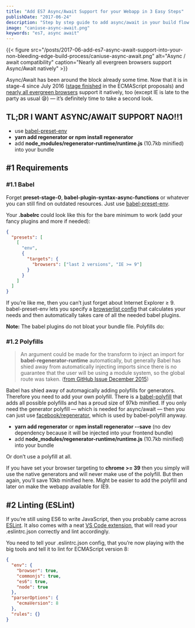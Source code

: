 ```yaml
---
title: "Add ES7 Async/Await Support for your Webapp in 3 Easy Steps"
publishDate: "2017-06-24"
description: "Step by step guide to add async/await in your build flow."
image: "caniuse-async-await.png"
keywords: "es7, async await"
---
```


{{< figure src="/posts/2017-06-add-es7-async-await-support-into-your-non-bleeding-edge-build-process/caniuse-async-await.png" alt="Async / await compatibility" caption="Nearly all evergreen browsers support Async/Await natively" >}}

Async/Await has been around the block already some time. Now that it is in stage-4 since July 2016 ([stage finished](https://tc39.github.io/process-document/) in the ECMAScript proposals) and [nearly all evergreen browsers](http://caniuse.com/#search=async-functions) support it natively, too (except IE is late to the party as usual 😪) — it’s definitely time to take a second look.

## TL;DR I WANT ASYNC/AWAIT SUPPORT NAO!!1

- use [babel-preset-env](https://github.com/babel/babel-preset-env)
- **yarn add regenerator or npm install regenerator**
- add **node_modules/regenerator-runtime/runtime.js** (10.7kb minified) into your bundle

## #1 Requirements

### #1.1 Babel

Forget **preset-stage-0**, **babel-plugin-syntax-async-functions** or whatever you can still find on outdated resources. Just use [babel-preset-env](https://github.com/babel/babel-preset-env).

Your **.babelrc** could look like this for the bare minimum to work (add your fancy plugins and more if needed):

```json
{
  "presets": [
    [
      "env",
      {
        "targets": {
          "browsers": ["last 2 versions", "IE >= 9"]
        }
      }
    ]
  ]
}
```

If you’re like me, then you can’t just forget about Internet Explorer ≥ 9. babel-preset-env lets you specify a [browserlist config](https://github.com/ai/browserslist) that calculates your needs and then automatically takes care of all the needed babel plugins.

**Note:** The babel plugins do not bloat your bundle file. Polyfills do:

### #1.2 Polyfills

> An argument could be made for the transform to inject an import for **babel-regenerator-runtime** automatically, but generally Babel has shied away from automatically injecting imports since there is no guarantee that the user will be using a module system, so the global route was taken. ([from GitHub Issue December 2015](https://github.com/babel/babel/issues/3825#issuecomment-245406852))

Babel has shied away of automagically adding polyfills for generators. Therefore you need to add your own polyfill. There is a [babel-polyfill](https://www.npmjs.com/package/babel-polyfill) that adds all possible polyfills and has a proud size of 97kb minified. If you only need the generator polyfill — which is needed for async/await — then you can just use [facebook/regenerator](https://github.com/facebook/regenerator), which is used by babel-polyfill anyway.

- **yarn add regenerator** or **npm install regenerator --save** (no dev dependency because it will be injected into your frontend bundle)
- add **node_modules/regenerator-runtime/runtime.js** (10.7kb minified) into your bundle

Or don’t use a polyfill at all.

If you have set your browser targeting to **chrome >= 39** then you simply will use the native generators and will never make use of the polyfill. But then again, you’ll save 10kb minified here. Might be easier to add the polyfill and later on make the webapp available for IE9.

## #2 Linting (ESLint)

If you’re still using ES6 to write JavaScript, then you probably came across [ESLint](http://eslint.org/). It also comes with a neat [VS Code extension](https://marketplace.visualstudio.com/items?itemName=dbaeumer.vscode-eslint), that will read your .eslintrc.json correctly and lint accordingly.

You need to tell your .eslintrc.json config, that you’re now playing with the big tools and tell it to lint for ECMAScript version 8:

```json
{
  "env": {
    "browser": true,
    "commonjs": true,
    "es6": true,
    "node": true
  },
  "parserOptions": {
    "ecmaVersion": 8
  },
  "rules": {}
}
```
